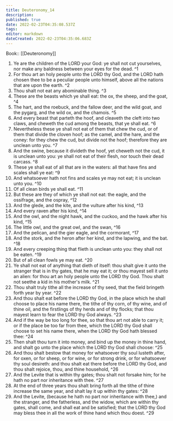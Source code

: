 ```yaml
---
title: Deuteronomy_14
description: 
published: true
date: 2022-02-23T04:35:08.537Z
tags: 
editor: markdown
dateCreated: 2022-02-23T04:35:06.683Z
---
```


 Book:: [[Deuteronomy]]
 1. Ye are the children of the LORD your God: ye shall not cut yourselves, nor make any baldness between your eyes for the dead. ^1
 2. For thou art an holy people unto the LORD thy God, and the LORD hath chosen thee to be a peculiar people unto himself, above all the nations that are upon the earth. ^2
 3. Thou shalt not eat any abominable thing. ^3
 4. These are the beasts which ye shall eat: the ox, the sheep, and the goat, ^4
 5. The hart, and the roebuck, and the fallow deer, and the wild goat, and the pygarg, and the wild ox, and the chamois. ^5
 6. And every beast that parteth the hoof, and cleaveth the cleft into two claws, and cheweth the cud among the beasts, that ye shall eat. ^6
 7. Nevertheless these ye shall not eat of them that chew the cud, or of them that divide the cloven hoof; as the camel, and the hare, and the coney: for they chew the cud, but divide not the hoof; therefore they are unclean unto you. ^7
 8. And the swine, because it divideth the hoof, yet cheweth not the cud, it is unclean unto you: ye shall not eat of their flesh, nor touch their dead carcass. ^8
 9. These ye shall eat of all that are in the waters: all that have fins and scales shall ye eat: ^9
 10. And whatsoever hath not fins and scales ye may not eat; it is unclean unto you. ^10
 11. Of all clean birds ye shall eat. ^11
 12. But these are they of which ye shall not eat: the eagle, and the ossifrage, and the ospray, ^12
 13. And the glede, and the kite, and the vulture after his kind, ^13
 14. And every raven after his kind, ^14
 15. And the owl, and the night hawk, and the cuckoo, and the hawk after his kind, ^15
 16. The little owl, and the great owl, and the swan, ^16
 17. And the pelican, and the gier eagle, and the cormorant, ^17
 18. And the stork, and the heron after her kind, and the lapwing, and the bat. ^18
 19. And every creeping thing that flieth is unclean unto you: they shall not be eaten. ^19
 20. But of all clean fowls ye may eat. ^20
 21. Ye shall not eat of anything that dieth of itself: thou shalt give it unto the stranger that is in thy gates, that he may eat it; or thou mayest sell it unto an alien: for thou art an holy people unto the LORD thy God. Thou shalt not seethe a kid in his mother's milk. ^21
 22. Thou shalt truly tithe all the increase of thy seed, that the field bringeth forth year by year. ^22
 23. And thou shalt eat before the LORD thy God, in the place which he shall choose to place his name there, the tithe of thy corn, of thy wine, and of thine oil, and the firstlings of thy herds and of thy flocks; that thou mayest learn to fear the LORD thy God always. ^23
 24. And if the way be too long for thee, so that thou art not able to carry it; or if the place be too far from thee, which the LORD thy God shall choose to set his name there, when the LORD thy God hath blessed thee: ^24
 25. Then shalt thou turn it into money, and bind up the money in thine hand, and shalt go unto the place which the LORD thy God shall choose: ^25
 26. And thou shalt bestow that money for whatsoever thy soul lusteth after, for oxen, or for sheep, or for wine, or for strong drink, or for whatsoever thy soul desireth: and thou shalt eat there before the LORD thy God, and thou shalt rejoice, thou, and thine household, ^26
 27. And the Levite that is within thy gates; thou shalt not forsake him; for he hath no part nor inheritance with thee. ^27
 28. At the end of three years thou shalt bring forth all the tithe of thine increase the same year, and shalt lay it up within thy gates: ^28
 29. And the Levite, (because he hath no part nor inheritance with thee,) and the stranger, and the fatherless, and the widow, which are within thy gates, shall come, and shall eat and be satisfied; that the LORD thy God may bless thee in all the work of thine hand which thou doest. ^29
